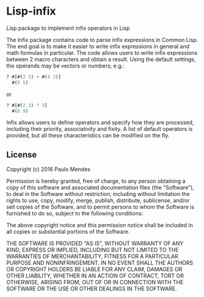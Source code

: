 # Lisp-infix
Lisp package to implement infix operators in Lisp

The Infix package contains code to parse infix expressions in Common Lisp. The end goal is to make it easier to write infix expressions in general and math formulas in particular. The code allows users to write infix expressions between 2 macro characters and obtain a result. Using the default settings, the operands may be vectors or numbers; e.g.:

```lisp
? #[#(2 3) + #(4 3)]
  #(5 5)
```
or
```lisp
? #[#(2 3) * 3]
  #(6 9)
```

Infix allows users to define operators and specify how they are processed, including their priority, associativity and fixity. A list of default operators is provided, but all these characteristics can be modified on the fly.

## License

Copyright (c) 2016 Paulo Mendes

Permission is hereby granted, free of charge, to any person obtaining a copy
of this software and associated documentation files (the "Software"), to deal
in the Software without restriction, including without limitation the rights
to use, copy, modify, merge, publish, distribute, sublicense, and/or sell
copies of the Software, and to permit persons to whom the Software is
furnished to do so, subject to the following conditions:

The above copyright notice and this permission notice shall be included in all
copies or substantial portions of the Software.

THE SOFTWARE IS PROVIDED "AS IS", WITHOUT WARRANTY OF ANY KIND, EXPRESS OR
IMPLIED, INCLUDING BUT NOT LIMITED TO THE WARRANTIES OF MERCHANTABILITY,
FITNESS FOR A PARTICULAR PURPOSE AND NONINFRINGEMENT. IN NO EVENT SHALL THE
AUTHORS OR COPYRIGHT HOLDERS BE LIABLE FOR ANY CLAIM, DAMAGES OR OTHER
LIABILITY, WHETHER IN AN ACTION OF CONTRACT, TORT OR OTHERWISE, ARISING FROM,
OUT OF OR IN CONNECTION WITH THE SOFTWARE OR THE USE OR OTHER DEALINGS IN THE
SOFTWARE.
